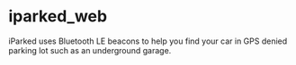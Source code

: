# iparked_web
iParked uses Bluetooth LE beacons to help you find your car in GPS denied parking lot such as an underground garage.
